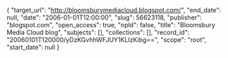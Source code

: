 {
  "target_url": "http://bloomsburymediacloud.blogspot.com/", 
  "end_date": null, 
  "date": "2006-01-01T12:00:00", 
  "slug": 56623118, 
  "publisher": "blogspot.com", 
  "open_access": true, 
  "npld": false, 
  "title": "Bloomsbury Media Cloud blog", 
  "subjects": [], 
  "collections": [], 
  "record_id": "20060101T120000/yDzKGvhhWFJUY1KLIzKibg==", 
  "scope": "root", 
  "start_date": null
}

